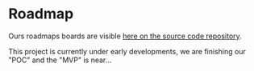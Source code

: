 
# Roadmap

Ours roadmaps boards are visible [here on the source code repository](https://gitlab.com/multi-coop/gitribute/-/boards/4084563).

This project is currently under early developments, we are finishing our "POC" and the "MVP" is near...
